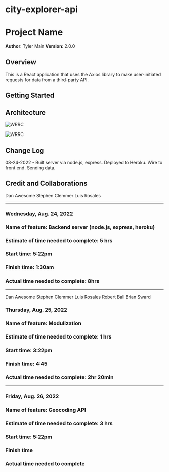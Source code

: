# city-explorer-api

# Project Name

**Author**: Tyler Main
**Version**: 2.0.0

## Overview

This is a React application that uses the Axios library to make user-initiated requests for data from a third-party API.

## Getting Started
<!-- What are the steps that a user must take in order to build this app on their own machine and get it running? -->

## Architecture

![WRRC](/imgs.WRRC.jpg)

![WRRC](vscode-remote://wsl%2Bubuntu/home/tylerofark/projects/courses/301/city-explorer-api/imgs/WRRC.jpg)

## Change Log

08-24-2022 - Built server via node.js, express. Deployed to Heroku. Wire to front end. Sending data.

## Credit and Collaborations

Dan Awesome
Stephen Clemmer
Luis Rosales

-------------------------------------------------

### Wednesday, Aug. 24, 2022

### Name of feature: Backend server (node.js, express, heroku)

### Estimate of time needed to complete: 5 hrs

### Start time: 5:22pm

### Finish time: 1:30am

### Actual time needed to complete: 8hrs

-------------------------------------------------

Dan Awesome
Stephen Clemmer
Luis Rosales
Robert Ball
Brian Sward

### Thursday, Aug. 25, 2022

### Name of feature: Modulization

### Estimate of time needed to complete: 1 hrs

### Start time: 3:22pm

### Finish time: 4:45

### Actual time needed to complete: 2hr 20min

-------------------------------------------------

### Friday, Aug. 26, 2022

### Name of feature: Geocoding API

### Estimate of time needed to complete: 3 hrs

### Start time: 5:22pm

### Finish time

### Actual time needed to complete

